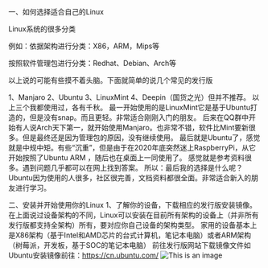 一、如何选择适合自己的Linux

Linux系统的很多分类

例如：依据架构进行分类：X86，ARM，Mips等

按照软件管理包进行分类：Redhat、Debian、Arch等

以上说的可能有些摸不着头脑。下面就简单的说几个常见的发行版

1、Manjaro
2、Ubuntu
3、LinuxMint
4、Deepin（国货之光）但并不推荐。
以上三个我都使用过，各有千秋。
最一开始使用的是LinuxMint它是基于Ubuntu打造的，但是没有snap。而且更轻。非常适合刚刚入门的朋友。
后来在QQ群中开始有人说Arch天下第一，就开始使用Manjaro。也非常不错，软件比Mint要新很多。但是最终还是因为管理包的原因，没有继续使用。
最后就是Ubuntu了，感觉就是中规中矩。有些“沉重”，但是由于在2020年底突然迷上RaspberryPi，从它开始按照了Ubuntu ARM ，随后也在桌面上一同使用了。
感觉就是参考资料很多。遇到问题几乎都可以在网上找到答案。
所以：最后我的选择是什么呢？Ubuntu因为使用的人很多，社区很完善，文档资料都很全面。非常适合新入的朋友进行学习。
 
二、安装并开始使用你的Linux
1、了解你的设备，下载相应的发行版安装镜像。
   在上面说过设备架构的不同，Linux可以安装在目前所有架构的设备上（并非所有发行版都支持全架构）所有，要对应你自己设备的架构类型。
   家用的设备基本上是X86架构（基于Intel和AMD芯片的台式计算机，笔记本电脑）或者ARM架构（树莓派，开发板，基于SOC的笔记本电脑）
   前往发行版网站下载镜像文件如Ubuntu安装镜像前往：https://cn.ubuntu.com/
  ![This is an image](https://myoctocat.com/assets/images/base-octocat.svg) 
   
   
 
